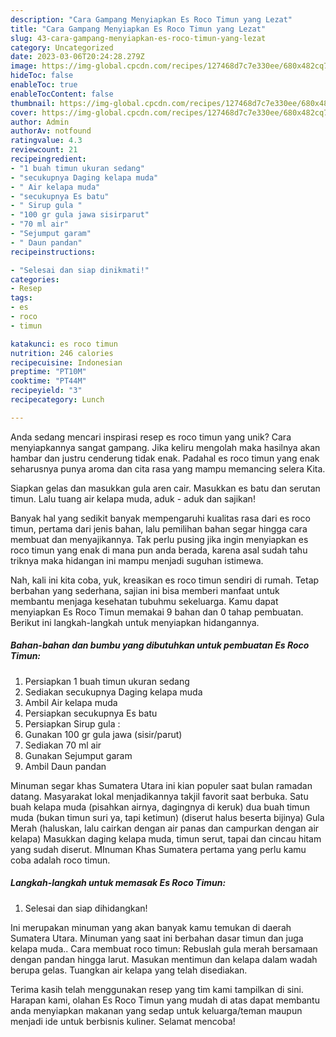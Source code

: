 ```yaml
---
description: "Cara Gampang Menyiapkan Es Roco Timun yang Lezat"
title: "Cara Gampang Menyiapkan Es Roco Timun yang Lezat"
slug: 43-cara-gampang-menyiapkan-es-roco-timun-yang-lezat
category: Uncategorized
date: 2023-03-06T20:24:28.279Z
image: https://img-global.cpcdn.com/recipes/127468d7c7e330ee/680x482cq70/es-roco-timun-foto-resep-utama.jpg
hideToc: false
enableToc: true
enableTocContent: false
thumbnail: https://img-global.cpcdn.com/recipes/127468d7c7e330ee/680x482cq70/es-roco-timun-foto-resep-utama.jpg
cover: https://img-global.cpcdn.com/recipes/127468d7c7e330ee/680x482cq70/es-roco-timun-foto-resep-utama.jpg
author: Admin
authorAv: notfound
ratingvalue: 4.3
reviewcount: 21
recipeingredient:
- "1 buah timun ukuran sedang"
- "secukupnya Daging kelapa muda"
- " Air kelapa muda"
- "secukupnya Es batu"
- " Sirup gula "
- "100 gr gula jawa sisirparut"
- "70 ml air"
- "Sejumput garam"
- " Daun pandan"
recipeinstructions:

- "Selesai dan siap dinikmati!"
categories:
- Resep
tags:
- es
- roco
- timun

katakunci: es roco timun 
nutrition: 246 calories
recipecuisine: Indonesian
preptime: "PT10M"
cooktime: "PT44M"
recipeyield: "3"
recipecategory: Lunch

---
```





Anda sedang mencari inspirasi resep es roco timun yang unik? Cara menyiapkannya sangat gampang. Jika keliru mengolah maka hasilnya akan hambar dan justru cenderung tidak enak. Padahal es roco timun yang enak seharusnya punya aroma dan cita rasa yang mampu memancing selera Kita.





Siapkan gelas dan masukkan gula aren cair. Masukkan es batu dan serutan timun. Lalu tuang air kelapa muda, aduk - aduk dan sajikan!

Banyak hal yang sedikit banyak mempengaruhi kualitas rasa dari es roco timun, pertama dari jenis bahan, lalu pemilihan bahan segar hingga cara membuat dan menyajikannya. Tak perlu pusing jika ingin menyiapkan es roco timun yang enak di mana pun anda berada, karena asal sudah tahu triknya maka hidangan ini mampu menjadi suguhan istimewa.






Nah, kali ini kita coba, yuk, kreasikan es roco timun sendiri di rumah. Tetap berbahan yang sederhana, sajian ini bisa memberi manfaat untuk membantu menjaga kesehatan tubuhmu sekeluarga. Kamu dapat menyiapkan Es Roco Timun memakai 9 bahan dan 0 tahap pembuatan. Berikut ini langkah-langkah untuk menyiapkan hidangannya.

<!--inarticleads1-->

##### Bahan-bahan dan bumbu yang dibutuhkan untuk pembuatan Es Roco Timun:

1. Persiapkan 1 buah timun ukuran sedang
1. Sediakan secukupnya Daging kelapa muda
1. Ambil  Air kelapa muda
1. Persiapkan secukupnya Es batu
1. Persiapkan  Sirup gula :
1. Gunakan 100 gr gula jawa (sisir/parut)
1. Sediakan 70 ml air
1. Gunakan Sejumput garam
1. Ambil  Daun pandan


Minuman segar khas Sumatera Utara ini kian populer saat bulan ramadan datang. Masyarakat lokal menjadikannya takjil favorit saat berbuka. Satu buah kelapa muda (pisahkan airnya, dagingnya di keruk) dua buah timun muda (bukan timun suri ya, tapi ketimun) (diserut halus beserta bijinya) Gula Merah (haluskan, lalu cairkan dengan air panas dan campurkan dengan air kelapa) Masukkan daging kelapa muda, timun serut, tapai dan cincau hitam yang sudah diserut. MInuman Khas Sumatera pertama yang perlu kamu coba adalah roco timun. 

<!--inarticleads2-->

##### Langkah-langkah untuk memasak Es Roco Timun:


1. Selesai dan siap dihidangkan!

Ini merupakan minuman yang akan banyak kamu temukan di daerah Sumatera Utara. Minuman yang saat ini berbahan dasar timun dan juga kelapa muda.. Cara membuat roco timun: Rebuslah gula merah bersamaan dengan pandan hingga larut. Masukan mentimun dan kelapa dalam wadah berupa gelas. Tuangkan air kelapa yang telah disediakan. 

Terima kasih telah menggunakan resep yang tim kami tampilkan di sini. Harapan kami, olahan Es Roco Timun yang mudah di atas dapat membantu anda menyiapkan makanan yang sedap untuk keluarga/teman maupun menjadi ide untuk berbisnis kuliner. Selamat mencoba!
